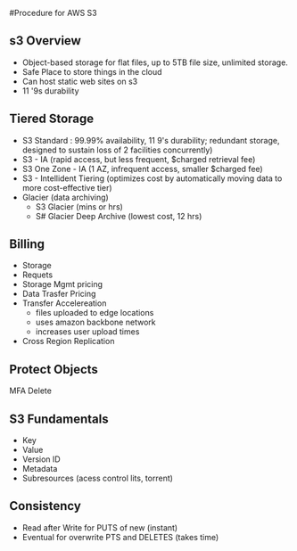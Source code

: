 #Procedure for AWS S3

## s3 Overview
* Object-based storage for flat files, up to 5TB file size, unlimited storage.
* Safe Place to store things in the cloud
* Can host static web sites on s3
* 11 '9s durability

## Tiered Storage 
* S3 Standard : 99.99% availability, 11 9's durability; redundant storage, designed to sustain loss of 2 facilities concurrently)
* S3 - IA (rapid access, but less frequent, $charged retrieval fee)
* S3 One Zone - IA (1 AZ, infrequent access, smaller $charged fee)
* S3 - Intellident Tiering (optimizes cost by automatically moving data to more cost-effective tier)
* Glacier (data archiving)
  * S3 Glacier (mins or hrs)
  * S# Glacier Deep Archive (lowest cost, 12 hrs)

## Billing
* Storage
* Requets
* Storage Mgmt pricing
* Data Trasfer Pricing
* Transfer Accelereation
  * files uploaded to edge locations
  * uses amazon backbone network
  * increases user upload times
* Cross Region Replication

## Protect Objects
MFA Delete

## S3 Fundamentals
* Key
* Value
* Version ID
* Metadata
* Subresources (acess control lits, torrent)

## Consistency
* Read after Write for PUTS of new (instant)
* Eventual for overwrite PTS and DELETES (takes time)



